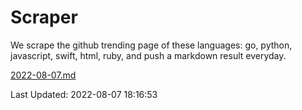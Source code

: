 # Scraper

We scrape the github trending page of these languages: go, python, javascript, swift, html, ruby, and push a markdown result everyday.

[2022-08-07.md](https://github.com/henson/Scraper/blob/master/2022-08-07.md)

Last Updated: 2022-08-07 18:16:53